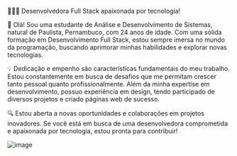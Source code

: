 


🚀👩‍💻 Desenvolvedora Full Stack apaixonada por tecnologia!

🌟 Olá! Sou uma estudante de Análise e Desenvolvimento de Sistemas, natural de Paulista, Pernambuco, com 24 anos de idade. Com uma sólida formação em Desenvolvimento Full Stack, estou sempre imersa no mundo da programação, buscando aprimorar minhas habilidades e explorar novas tecnologias.

💡 Dedicação e empenho são características fundamentais do meu trabalho. Estou constantemente em busca de desafios que me permitam crescer tanto pessoal quanto profissionalmente. Além da minha expertise em desenvolvimento, possuo experiência em design, tendo participado de diversos projetos e criado páginas web de sucesso.

🔍 Estou aberta a novas oportunidades e colaborações em projetos inovadores. Se você está em busca de uma desenvolvedora comprometida e apaixonada por tecnologia, estou pronta para contribuir!

![image](https://github.com/Danielebds/Danielebds/assets/104648340/a6235e97-3b03-4da5-9e0f-143ec68427c0)

